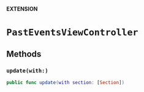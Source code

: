 **EXTENSION**

# `PastEventsViewController`

## Methods
### `update(with:)`

```swift
public func update(with section: [Section])
```
